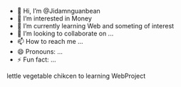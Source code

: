 - 👋 Hi, I’m @Jidamnguanbean
- 👀 I’m interested in Money
- 🌱 I’m currently learning Web and someting of interest
- 💞️ I’m looking to collaborate on ...
- 📫 How to reach me ...
- 😄 Pronouns: ...
- ⚡ Fun fact: ...

<!---
Rainbowinsky/Rainbowinsky is a ✨ special ✨ repository because its `README.md` (this file) appears on your GitHub profile.
You can click the Preview link to take a look at your changes.
--->
lettle vegetable chikcen to learning WebProject
